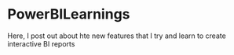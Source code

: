 # PowerBILearnings
Here, I post out about hte new features that I try and learn to create interactive BI reports
